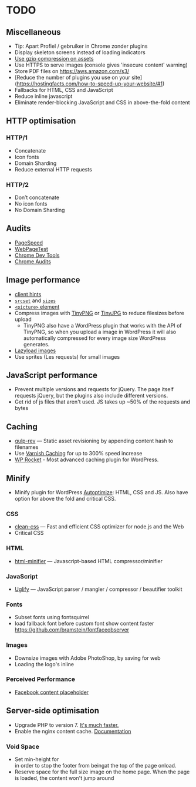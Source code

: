 # TODO

## Miscellaneous

*   Tip: Apart Profiel / gebruiker in Chrome zonder plugins
*   Display skeleton screens instead of loading indicators
*   [Use gzip compression on assets](http://softstribe.com/wordpress/enable-gzip-compression-in-wordpress/)
*   Use HTTPS to serve images (console gives 'insecure content' warning)
*   Store PDF files on https://aws.amazon.com/s3/
*   [Reduce the number of plugins you use on your site] (https://hostingfacts.com/how-to-speed-up-your-website/#1) 
*   Fallbacks for HTML, CSS and JavaScript
*   Reduce inline javascript
*   Eliminate render-blocking JavaScript and CSS in above-the-fold content

## HTTP optimisation

### HTTP/1

*   Concatenate
*   Icon fonts
*   Domain Sharding
*   Reduce external HTTP requests

### HTTP/2

*   Don’t concatenate
*   No icon fonts
*   No Domain Sharding

## Audits

*   [PageSpeed](https://developers.google.com/speed/pagespeed/insights/)
*   [WebPageTest](https://www.webpagetest.org)
*   [Chrome Dev Tools](https://developer.chrome.com/devtools)
*   [Chrome Audits](https://developer.chrome.com/extensions/experimental_devtools_audits)

## Image performance

*   [client hints](http://httpwg.org/http-extensions/client-hints.html)
*   [`srcset`](https://css-tricks.com/responsive-images-youre-just-changing-resolutions-use-srcset/) and [`sizes`](https://developer.mozilla.org/en-US/docs/Web/HTML/Element/img#Example_4_Using_the_srcset_and_sizes_attributes)
*   [`<picture>` element](https://developer.mozilla.org/en-US/docs/Web/HTML/Element/picture)
*   Compress images with [TinyPNG](https://tinypng.com/) or [TinyJPG](https://tinyjpg.com/) to reduce filesizes before upload
    * TinyPNG also have a WordPress plugin that works with the API of TinyPNG, so when you upload a image in WordPress it will also automatically compressed for every image size WordPress generates.
*   [Lazyload images](http://verlok.github.io/lazyload/)
*   Use sprites (Les requests) for small images

## JavaScript performance

*   Prevent multiple versions and requests for jQuery. The page itself requests jQuery, but the plugins also include different versions.
*   Get rid of js files that aren't used. JS takes up ~50% of the requests and bytes

## Caching

*   [gulp-rev](https://github.com/sindresorhus/gulp-rev)
    — Static asset revisioning by appending content hash to filenames
*   Use [Varnish Caching](http://varnishspeedtest.nl/?url=https%3A%2F%2Fwww.cmd-amsterdam.nl%2Fcmd%2F) for up to 300% speed increase
*   [WP Rocket](https://wp-rocket.me/) - Most advanced caching plugin for WordPress.

## Minify

*   Minify plugin for WordPress [Autoptimize](https://wordpress.org/plugins/autoptimize/): HTML, CSS and JS. Also have option for above the fold and critical CSS.

### CSS

*   [clean-css](https://github.com/jakubpawlowicz/clean-css)
    — Fast and efficient CSS optimizer for node.js and the Web
*   Critical CSS

### HTML

*   [html-minifier](https://github.com/kangax/html-minifier)
    — Javascript-based HTML compressor/minifier

### JavaScript

*   [Uglify](https://github.com/mishoo/UglifyJS2)
    — JavaScript parser / mangler / compressor / beautifier toolkit

### Fonts
*   Subset fonts using fontsquirrel
*   load fallback font before custom font show content faster
    https://github.com/bramstein/fontfaceobserver

### Images

*   Downsize images with Adobe PhotoShop, by saving for web
*   Loading the logo's inline

### Perceived Performance

*   [Facebook content placeholder](http://cloudcannon.com/deconstructions/2014/11/15/facebook-content-placeholder-deconstruction.html)

## Server-side optimisation

*   Upgrade PHP to version 7. [It's much faster.](http://blog.wpoven.com/2016/03/31/php-5-6-vs-php-7-wordpress-sites-nginx/)
*   Enable the nginx content cache. [Documentation](https://www.nginx.com/resources/admin-guide/content-caching/)

### Void Space

*   Set min-height for <div class="container-wrap"/> in order to stop the footer from beingat the top of the page onload.
*   Reserve space for the full size image on the home page. When the page is loaded, the content won't jump around
